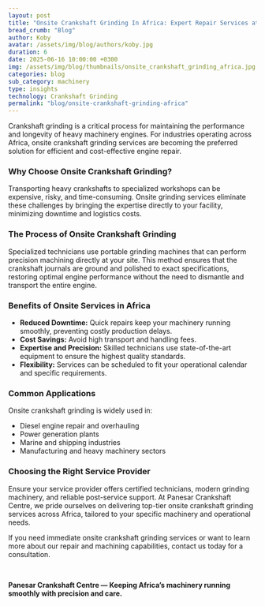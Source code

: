 ```yaml
---
layout: post
title: "Onsite Crankshaft Grinding In Africa: Expert Repair Services at Your Location"
bread_crumb: "Blog"
author: Koby
avatar: /assets/img/blog/authors/koby.jpg
duration: 6
date: 2025-06-16 10:00:00 +0300
img: /assets/img/blog/thumbnails/onsite_crankshaft_grinding_africa.jpg 1x, /assets/img/blog/thumbnails/160625.jpg 2x
categories: blog
sub_category: machinery
type: insights
technology: Crankshaft Grinding
permalink: "blog/onsite-crankshaft-grinding-africa"
---
```


Crankshaft grinding is a critical process for maintaining the performance and longevity of heavy machinery engines. For industries operating across Africa, onsite crankshaft grinding services are becoming the preferred solution for efficient and cost-effective engine repair.

### **Why Choose Onsite Crankshaft Grinding?**

Transporting heavy crankshafts to specialized workshops can be expensive, risky, and time-consuming. Onsite grinding services eliminate these challenges by bringing the expertise directly to your facility, minimizing downtime and logistics costs.

### **The Process of Onsite Crankshaft Grinding**

Specialized technicians use portable grinding machines that can perform precision machining directly at your site. This method ensures that the crankshaft journals are ground and polished to exact specifications, restoring optimal engine performance without the need to dismantle and transport the entire engine.

### **Benefits of Onsite Services in Africa**

- **Reduced Downtime:** Quick repairs keep your machinery running smoothly, preventing costly production delays.
- **Cost Savings:** Avoid high transport and handling fees.
- **Expertise and Precision:** Skilled technicians use state-of-the-art equipment to ensure the highest quality standards.
- **Flexibility:** Services can be scheduled to fit your operational calendar and specific requirements.

### **Common Applications**

Onsite crankshaft grinding is widely used in:

- Diesel engine repair and overhauling
- Power generation plants
- Marine and shipping industries
- Manufacturing and heavy machinery sectors

### **Choosing the Right Service Provider**

Ensure your service provider offers certified technicians, modern grinding machinery, and reliable post-service support. At Panesar Crankshaft Centre, we pride ourselves on delivering top-tier onsite crankshaft grinding services across Africa, tailored to your specific machinery and operational needs.

If you need immediate onsite crankshaft grinding services or want to learn more about our repair and machining capabilities, contact us today for a consultation.

<br>

**Panesar Crankshaft Centre — Keeping Africa’s machinery running smoothly with precision and care.**

